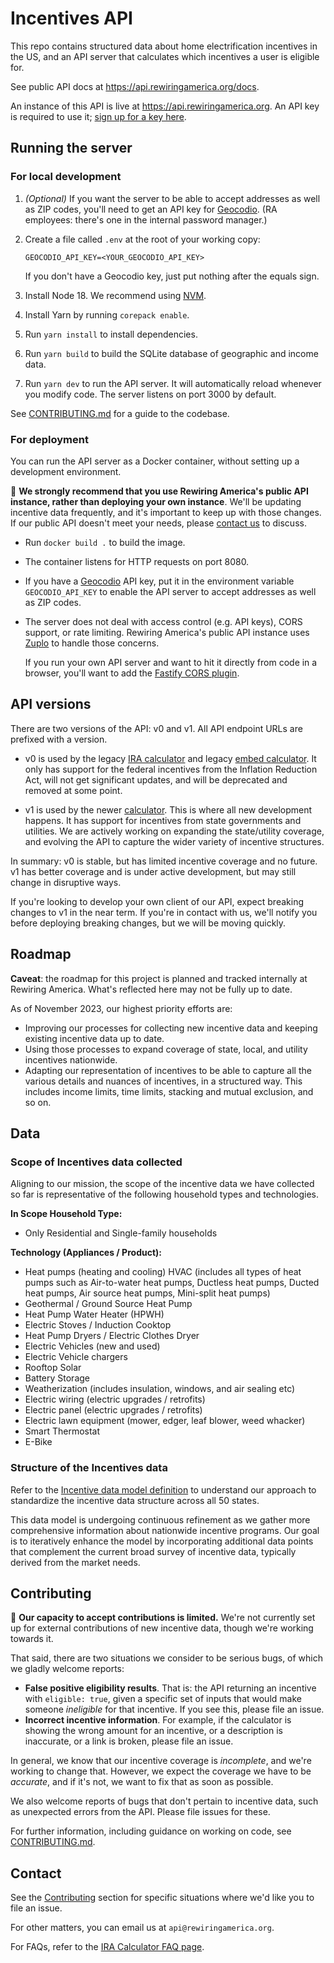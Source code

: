# Incentives API

This repo contains structured data about home electrification incentives in the US, and an API server that calculates which incentives a user is eligible for.

See public API docs at https://api.rewiringamerica.org/docs.

An instance of this API is live at https://api.rewiringamerica.org. An API key is required to use it; [sign up for a key here](https://www.rewiringamerica.org/api).

## Running the server

### For local development

1. _(Optional)_ If you want the server to be able to accept addresses as well as ZIP codes, you'll need to get an API key for [Geocodio](https://geocod.io). (RA employees: there's one in the internal password manager.)
2. Create a file called `.env` at the root of your working copy:

   ```
   GEOCODIO_API_KEY=<YOUR_GEOCODIO_API_KEY>
   ```

   If you don't have a Geocodio key, just put nothing after the equals sign.

3. Install Node 18. We recommend using [NVM](https://github.com/nvm-sh/nvm).
4. Install Yarn by running `corepack enable`.
5. Run `yarn install` to install dependencies.
6. Run `yarn build` to build the SQLite database of geographic and income data.
7. Run `yarn dev` to run the API server. It will automatically reload whenever you modify code. The server listens on port 3000 by default.

See [CONTRIBUTING.md](CONTRIBUTING.md) for a guide to the codebase.

### For deployment

You can run the API server as a Docker container, without setting up a development environment.

:rotating_light: **We strongly recommend that you use Rewiring America's public API instance, rather than deploying your own instance**. We'll be updating incentive data frequently, and it's important to keep up with those changes. If our public API doesn't meet your needs, please [contact us](#contact) to discuss.

- Run `docker build .` to build the image.
- The container listens for HTTP requests on port 8080.
- If you have a [Geocodio](https://geocod.io) API key, put it in the environment variable `GEOCODIO_API_KEY` to enable the API server to accept addresses as well as ZIP codes.

- The server does not deal with access control (e.g. API keys), CORS support, or rate limiting. Rewiring America's public API instance uses [Zuplo](https://zuplo.com) to handle those concerns.

  If you run your own API server and want to hit it directly from code in a browser, you'll want to add the [Fastify CORS plugin](https://github.com/fastify/fastify-cors).

## API versions

There are two versions of the API: v0 and v1. All API endpoint URLs are prefixed with a version.

- v0 is used by the legacy [IRA calculator](https://www.rewiringamerica.org/app/ira-calculator) and legacy [embed calculator](https://embed.rewiringamerica.org). It only has support for the federal incentives from the Inflation Reduction Act, will not get significant updates, and will be deprecated and removed at some point.

- v1 is used by the newer [calculator](https://homes.rewiringamerica.org/calculator). This is where all new development happens. It has support for incentives from state governments and utilities. We are actively working on expanding the state/utility coverage, and evolving the API to capture the wider variety of incentive structures.

In summary: v0 is stable, but has limited incentive coverage and no future. v1 has better coverage and is under active development, but may still change in disruptive ways.

If you're looking to develop your own client of our API, expect breaking changes to v1 in the near term. If you're in contact with us, we'll notify you before deploying breaking changes, but we will be moving quickly.

## Roadmap

**Caveat**: the roadmap for this project is planned and tracked internally at Rewiring America. What's reflected here may not be fully up to date.

As of November 2023, our highest priority efforts are:

- Improving our processes for collecting new incentive data and keeping existing incentive data up to date.
- Using those processes to expand coverage of state, local, and utility incentives nationwide.
- Adapting our representation of incentives to be able to capture all the various details and nuances of incentives, in a structured way. This includes income limits, time limits, stacking and mutual exclusion, and so on.

## Data

### Scope of Incentives data collected

Aligning to our mission, the scope of the incentive data we have collected so far is representative of the following household types and technologies.

**In Scope Household Type:**

- Only Residential and Single-family households

**Technology (Appliances / Product):**

- Heat pumps (heating and cooling) HVAC (includes all types of heat pumps such as Air-to-water heat pumps, Ductless heat pumps, Ducted heat pumps, Air source heat pumps, Mini-split heat pumps)
- Geothermal / Ground Source Heat Pump
- Heat Pump Water Heater (HPWH)
- Electric Stoves / Induction Cooktop
- Heat Pump Dryers / Electric Clothes Dryer
- Electric Vehicles (new and used)
- Electric Vehicle chargers
- Rooftop Solar
- Battery Storage
- Weatherization (includes insulation, windows, and air sealing etc)
- Electric wiring (electric upgrades / retrofits)
- Electric panel (electric upgrades / retrofits)
- Electric lawn equipment (mower, edger, leaf blower, weed whacker)
- Smart Thermostat
- E-Bike

### Structure of the Incentives data

Refer to the [Incentive data model definition](https://docs.google.com/spreadsheets/d/1JTeTk9lhBxgCvpNDsU80upaxgp1XPROUpFwfK4UHVbI/edit?pli=1#gid=894925043) to understand our approach to standardize the incentive data structure across all 50 states.

This data model is undergoing continuous refinement as we gather more comprehensive information about nationwide incentive programs. Our goal is to iteratively enhance the model by incorporating additional data points that complement the current broad survey of incentive data, typically derived from the market needs.

## Contributing

:construction: **Our capacity to accept contributions is limited.** We're not currently set up for external contributions of new incentive data, though we're working towards it.

That said, there are two situations we consider to be serious bugs, of which we gladly welcome reports:

- **False positive eligibility results**. That is: the API returning an incentive with `eligible: true`, given a specific set of inputs that would make someone _ineligible_ for that incentive. If you see this, please file an issue.
- **Incorrect incentive information**. For example, if the calculator is showing the wrong amount for an incentive, or a description is inaccurate, or a link is broken, please file an issue.

In general, we know that our incentive coverage is _incomplete_, and we're working to change that. However, we expect the coverage we have to be _accurate_, and if it's not, we want to fix that as soon as possible.

We also welcome reports of bugs that don't pertain to incentive data, such as unexpected errors from the API. Please file issues for these.

For further information, including guidance on working on code, see [CONTRIBUTING.md](CONTRIBUTING.md).

## Contact

See the [Contributing](#contributing) section for specific situations where we'd like you to file an issue.

For other matters, you can email us at `api@rewiringamerica.org`.

For FAQs, refer to the [IRA Calculator FAQ page](https://www.rewiringamerica.org/app/ira-calculator/faqs).
